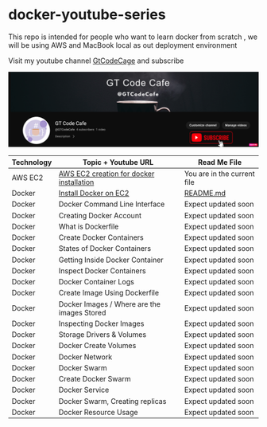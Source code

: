 # docker-youtube-series
This repo is intended for people who want to learn docker from scratch , we will be using AWS and MacBook local as out deployment environment

Visit my youtube channel [GtCodeCage](https://www.youtube.com/channel/UCbtpE4JlXiMH-uYtE-5p_6A) and subscribe

![](Youtube-Banner.png)

| Technology | Topic + Youtube URL | Read Me File
| ------ | ------ | ---|
| AWS EC2 | [AWS EC2 creation for docker installation](https://www.youtube.com/watch?v=-xIQZPq0XDc) | You are in the current file
| Docker | [Install Docker on EC2](https://www.youtube.com/watch?v=FXWkqdo_7qQ) |  [README.md](https://github.com/gdwntheophilus/docker-youtube-series/tree/main/series-01-install-docker-on-ec2)
| Docker | Docker Command Line Interface | Expect updated soon
| Docker | Creating Docker Account | Expect updated soon
| Docker | What is Dockerfile | Expect updated soon
| Docker| Create Docker Containers | Expect updated soon
| Docker | States of Docker Containers | Expect updated soon
| Docker | Getting Inside Docker Container | Expect updated soon
| Docker | Inspect Docker Containers | Expect updated soon
| Docker | Docker Container Logs | Expect updated soon
| Docker | Create Image Using Dockerfile | Expect updated soon
| Docker | Docker Images / Where are the images Stored | Expect updated soon
| Docker | Inspecting Docker Images | Expect updated soon
| Docker | Storage Drivers & Volumes | Expect updated soon
| Docker | Docker Create Volumes | Expect updated soon
| Docker | Docker Network | Expect updated soon
| Docker | Docker Swarm | Expect updated soon
| Docker | Create Docker Swarm | Expect updated soon
| Docker | Docker Service | Expect updated soon
| Docker | Docker Swarm, Creating replicas | Expect updated soon
| Docker | Docker Resource Usage | Expect updated soon
